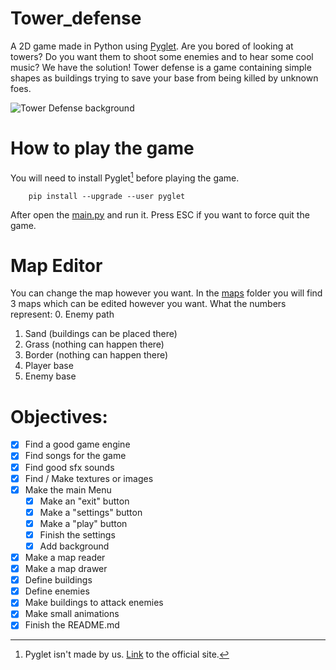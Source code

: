 # Tower_defense
A 2D game made in Python using [Pyglet](https://pyglet.org). Are you bored of looking at towers? Do you want them to shoot some enemies and to hear some cool music?
We have the solution! Tower defense is a game containing simple shapes as buildings trying to save your base from being killed by unknown foes.

![Tower Defense background](./assets/img/main_menu_background.png)

# How to play the game
You will need to install Pyglet[^1] before playing the game.

```
    pip install --upgrade --user pyglet
```

After open the [main.py](./src/main.py) and run it. Press ESC if you want to force quit the game.

# Map Editor
You can change the map however you want. In the [maps](./assets/maps) folder you will find 3 maps which can be edited however you want. What the numbers represent:
0. Enemy path
1. Sand (buildings can be placed there)
2. Grass (nothing can happen there)
3. Border (nothing can happen there)
4. Player base
5. Enemy base

# Objectives:
- [x] Find a good game engine
- [x] Find songs for the game
- [x] Find good sfx sounds
- [x] Find / Make textures or images
- [x] Make the main Menu
    - [x] Make an "exit" button
    - [x] Make a "settings" button
    - [x] Make a "play" button
    - [x] Finish the settings
    - [x] Add background
- [x] Make a map reader
- [x] Make a map drawer
- [x] Define buildings
- [x] Define enemies
- [x] Make buildings to attack enemies
- [x] Make small animations
- [x] Finish the README.md

[^1]: Pyglet isn't made by us. [Link](https://pyglet.org) to the official site.